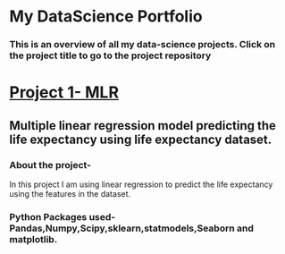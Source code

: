 # My DataScience Portfolio
### This is an overview of all my data-science projects. Click on the project title to go to the project repository

# [Project 1- MLR](https://github.com/Chirag-Naik666/MLR)
## Multiple linear regression model predicting the life expectancy using life expectancy dataset.

### About the project-
   In this project I am using linear regression to predict the life expectancy using the features in the dataset. 
### Python Packages used- Pandas,Numpy,Scipy,sklearn,statmodels,Seaborn and matplotlib.


